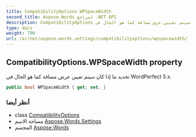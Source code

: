 ```yaml
---
title: CompatibilityOptions.WPSpaceWidth
second_title: Aspose.Words لمراجع .NET API
description: CompatibilityOptions ملكية. تحديد ما إذا كان سيتم تعيين عرض مسافة كما هو الحال في WordPerfect 5.x.
type: docs
weight: 700
url: /ar/net/aspose.words.settings/compatibilityoptions/wpspacewidth/
---
```

## CompatibilityOptions.WPSpaceWidth property

تحديد ما إذا كان سيتم تعيين عرض مسافة كما هو الحال في WordPerfect 5.x.

```csharp
public bool WPSpaceWidth { get; set; }
```

### أنظر أيضا

* class [CompatibilityOptions](../)
* مساحة الاسم [Aspose.Words.Settings](../../compatibilityoptions/)
* المجسم [Aspose.Words](../../../)


